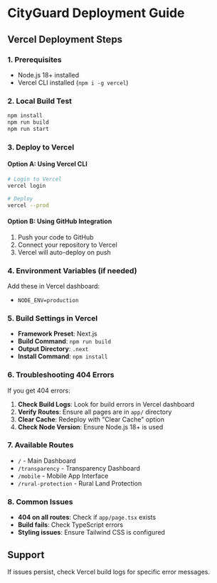 # CityGuard Deployment Guide

## Vercel Deployment Steps

### 1. Prerequisites
- Node.js 18+ installed
- Vercel CLI installed (`npm i -g vercel`)

### 2. Local Build Test
```bash
npm install
npm run build
npm run start
```

### 3. Deploy to Vercel

#### Option A: Using Vercel CLI
```bash
# Login to Vercel
vercel login

# Deploy
vercel --prod
```

#### Option B: Using GitHub Integration
1. Push your code to GitHub
2. Connect your repository to Vercel
3. Vercel will auto-deploy on push

### 4. Environment Variables (if needed)
Add these in Vercel dashboard:
- `NODE_ENV=production`

### 5. Build Settings in Vercel
- **Framework Preset**: Next.js
- **Build Command**: `npm run build`
- **Output Directory**: `.next`
- **Install Command**: `npm install`

### 6. Troubleshooting 404 Errors

If you get 404 errors:

1. **Check Build Logs**: Look for build errors in Vercel dashboard
2. **Verify Routes**: Ensure all pages are in `app/` directory
3. **Clear Cache**: Redeploy with "Clear Cache" option
4. **Check Node Version**: Ensure Node.js 18+ is used

### 7. Available Routes
- `/` - Main Dashboard
- `/transparency` - Transparency Dashboard  
- `/mobile` - Mobile App Interface
- `/rural-protection` - Rural Land Protection

### 8. Common Issues
- **404 on all routes**: Check if `app/page.tsx` exists
- **Build fails**: Check TypeScript errors
- **Styling issues**: Ensure Tailwind CSS is configured

## Support
If issues persist, check Vercel build logs for specific error messages.
